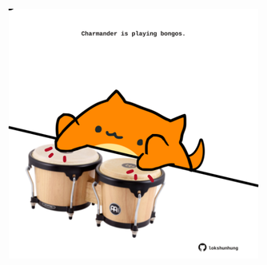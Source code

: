 <!-- built at 09/07/2025, 05:03:21 UTC -->
<p align="center">
  <img width="500" height="500" src="./ReadmeImage.svg">
</p>
